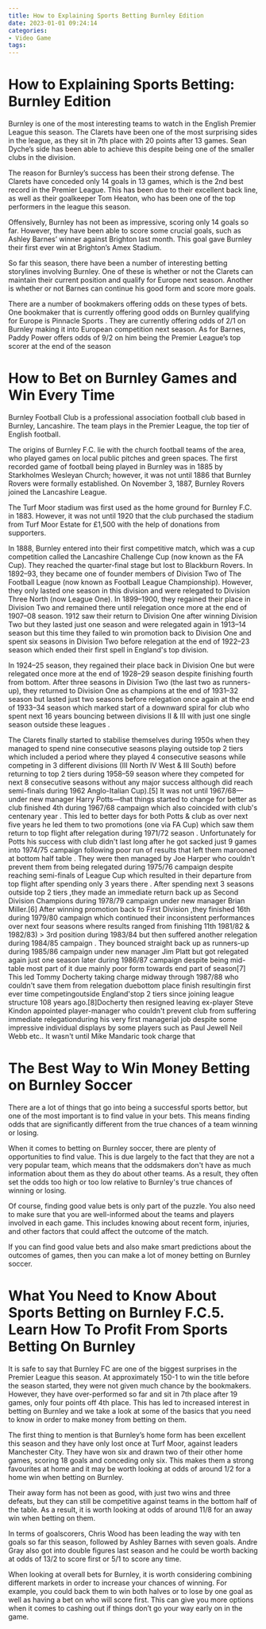 ```yaml
---
title: How to Explaining Sports Betting Burnley Edition 
date: 2023-01-01 09:24:14
categories:
- Video Game
tags:
---
```



#  How to Explaining Sports Betting: Burnley Edition 

Burnley is one of the most interesting teams to watch in the English Premier League this season. The Clarets have been one of the most surprising sides in the league, as they sit in 7th place with 20 points after 13 games. Sean Dyche’s side has been able to achieve this despite being one of the smaller clubs in the division. 

The reason for Burnley’s success has been their strong defense. The Clarets have conceded only 14 goals in 13 games, which is the 2nd best record in the Premier League. This has been due to their excellent back line, as well as their goalkeeper Tom Heaton, who has been one of the top performers in the league this season. 

Offensively, Burnley has not been as impressive, scoring only 14 goals so far. However, they have been able to score some crucial goals, such as Ashley Barnes’ winner against Brighton last month. This goal gave Burnley their first ever win at Brighton’s Amex Stadium. 

So far this season, there have been a number of interesting betting storylines involving Burnley. One of these is whether or not the Clarets can maintain their current position and qualify for Europe next season. Another is whether or not Barnes can continue his good form and score more goals. 

There are a number of bookmakers offering odds on these types of bets. One bookmaker that is currently offering good odds on Burnley qualifying for Europe is Pinnacle Sports . They are currently offering odds of 2/1 on Burnley making it into European competition next season. As for Barnes, Paddy Power offers odds of 9/2 on him being the Premier League’s top scorer at the end of the season

#  How to Bet on Burnley Games and Win Every Time 

Burnley Football Club is a professional association football club based in Burnley, Lancashire. The team plays in the Premier League, the top tier of English football.

The origins of Burnley F.C. lie with the church football teams of the area, who played games on local public pitches and green spaces. The first recorded game of football being played in Burnley was in 1885 by Starkholmes Wesleyan Church; however, it was not until 1886 that Burnley Rovers were formally established. On November 3, 1887, Burnley Rovers joined the Lancashire League.

The Turf Moor stadium was first used as the home ground for Burnley F.C. in 1883. However, it was not until 1920 that the club purchased the stadium from Turf Moor Estate for £1,500 with the help of donations from supporters.

In 1888, Burnley entered into their first competitive match, which was a cup competition called the Lancashire Challenge Cup (now known as the FA Cup). They reached the quarter-final stage but lost to Blackburn Rovers. In 1892–93, they became one of founder members of Division Two of The Football League (now known as Football League Championship). However, they only lasted one season in this division and were relegated to Division Three North (now League One). In 1899–1900, they regained their place in Division Two and remained there until relegation once more at the end of 1907–08 season. 1912 saw their return to Division One after winning Division Two but they lasted just one season and were relegated again in 1913–14 season but this time they failed to win promotion back to Division One and spent six seasons in Division Two before relegation at the end of 1922–23 season which ended their first spell in England's top division. 

In 1924–25 season, they regained their place back in Division One but were relegated once more at the end of 1928–29 season despite finishing fourth from bottom. After three seasons in Division Two (the last two as runners-up), they returned to Division One as champions at the end of 1931–32 season but lasted just two seasons before relegation once again at the end of 1933–34 season which marked start of a downward spiral for club who spent next 16 years bouncing between divisions II & III with just one single season outside these leagues . 

The Clarets finally started to stabilise themselves during 1950s when they managed to spend nine consecutive seasons playing outside top 2 tiers which included a period where they played 4 consecutive seasons while competing in 3 different divisions (III North IV West & III South) before returning to top 2 tiers during 1958–59 season where they competed for next 8 consecutive seasons without any major success although did reach semi-finals during 1962 Anglo-Italian Cup).[5] It was not until 1967/68—under new manager Harry Potts—that things started to change for better as club finished 4th during 1967/68 campaign which also coincided with club's centenary year . This led to better days for both Potts & club as over next five years he led them to two promotions (one via FA Cup) which saw them return to top flight after relegation during 1971/72 season . Unfortunately for Potts his success with club didn't last long after he got sacked just 9 games into 1974/75 campaign following poor run of results that left them marooned at bottom half table . 
They were then managed by Joe Harper who couldn't prevent them from being relegated during 1975/76 campaign despite reaching semi-finals of League Cup which resulted in their departure from top flight after spending only 3 years there . After spending next 3 seasons outside top 2 tiers ,they made an immediate return back up as Second Division Champions during 1978/79 campaign under new manager Brian Miller.[6] 
After winning promotion back to First Division ,they finished 16th during 1979/80 campaign which continued their inconsistent performances over next four seasons where results ranged from finishing 11th 1981/82 & 1982/83) > 3rd position during 1983/84 but then suffered another relegation during 1984/85 campaign . They bounced straight back up as runners-up during 1985/86 campaign under new manager Jim Platt but got relegated again just one season later during 1986/87 campaign despite being mid-table most part of it due mainly poor form towards end part of season[7] 
This led Tommy Docherty taking charge midway through 1987/88 who couldn't save them from relegation duebottom place finish resultingin first ever time competingoutside England'stop 2 tiers since joining league structure 108 years ago.[8]Docherty then resigned leaving ex-player Steve Kindon appointed player-manager who couldn't prevent club from suffering immediate relegationduring his very first managerial job despite some impressive individual displays by some players such as Paul Jewell Neil Webb  etc.. It wasn't until Mike Mandaric took charge that

#  The Best Way to Win Money Betting on Burnley Soccer 

There are a lot of things that go into being a successful sports bettor, but one of the most important is to find value in your bets. This means finding odds that are significantly different from the true chances of a team winning or losing. 

When it comes to betting on Burnley soccer, there are plenty of opportunities to find value. This is due largely to the fact that they are not a very popular team, which means that the oddsmakers don't have as much information about them as they do about other teams. As a result, they often set the odds too high or too low relative to Burnley's true chances of winning or losing. 

Of course, finding good value bets is only part of the puzzle. You also need to make sure that you are well-informed about the teams and players involved in each game. This includes knowing about recent form, injuries, and other factors that could affect the outcome of the match. 

If you can find good value bets and also make smart predictions about the outcomes of games, then you can make a lot of money betting on Burnley soccer.

#  What You Need to Know About Sports Betting on Burnley F.C.5. Learn How To Profit From Sports Betting On Burnley

It is safe to say that Burnley FC are one of the biggest surprises in the Premier League this season. At approximately 150-1 to win the title before the season started, they were not given much chance by the bookmakers. However, they have over-performed so far and sit in 7th place after 19 games, only four points off 4th place. This has led to increased interest in betting on Burnley and we take a look at some of the basics that you need to know in order to make money from betting on them.

The first thing to mention is that Burnley’s home form has been excellent this season and they have only lost once at Turf Moor, against leaders Manchester City. They have won six and drawn two of their other home games, scoring 18 goals and conceding only six. This makes them a strong favourites at home and it may be worth looking at odds of around 1/2 for a home win when betting on Burnley.

Their away form has not been as good, with just two wins and three defeats, but they can still be competitive against teams in the bottom half of the table. As a result, it is worth looking at odds of around 11/8 for an away win when betting on them.

In terms of goalscorers, Chris Wood has been leading the way with ten goals so far this season, followed by Ashley Barnes with seven goals. Andre Gray also got into double figures last season and he could be worth backing at odds of 13/2 to score first or 5/1 to score any time.

When looking at overall bets for Burnley, it is worth considering combining different markets in order to increase your chances of winning. For example, you could back them to win both halves or to lose by one goal as well as having a bet on who will score first. This can give you more options when it comes to cashing out if things don’t go your way early on in the game.